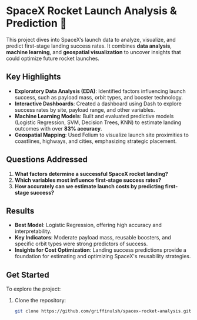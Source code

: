 # SpaceX Rocket Launch Analysis & Prediction 🚀

This project dives into SpaceX’s launch data to analyze, visualize, and predict first-stage landing success rates. It combines **data analysis**, **machine learning**, and **geospatial visualization** to uncover insights that could optimize future rocket launches.

## **Key Highlights**

- **Exploratory Data Analysis (EDA)**: Identified factors influencing launch success, such as payload mass, orbit types, and booster technology.
- **Interactive Dashboards**: Created a dashboard using Dash to explore success rates by site, payload range, and other variables.
- **Machine Learning Models**: Built and evaluated predictive models (Logistic Regression, SVM, Decision Trees, KNN) to estimate landing outcomes with over **83% accuracy**.
- **Geospatial Mapping**: Used Folium to visualize launch site proximities to coastlines, highways, and cities, emphasizing strategic placement.

## **Questions Addressed**

1. **What factors determine a successful SpaceX rocket landing?**
2. **Which variables most influence first-stage success rates?**
3. **How accurately can we estimate launch costs by predicting first-stage success?**

## **Results**

- **Best Model**: Logistic Regression, offering high accuracy and interpretability.
- **Key Indicators**: Moderate payload mass, reusable boosters, and specific orbit types were strong predictors of success.
- **Insights for Cost Optimization**: Landing success predictions provide a foundation for estimating and optimizing SpaceX's reusability strategies.

## **Get Started**

To explore the project:
1. Clone the repository:
   ```bash
   git clone https://github.com/griffinulsh/spacex-rocket-analysis.git
